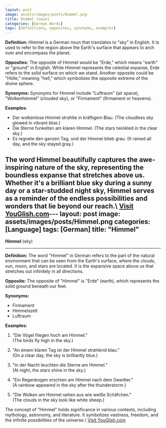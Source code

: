 ```yaml
---
layout: post
image: assets/images/posts/Himmel.png
title: Himmel [noun]
categories: [German Words]
tags: [definitions, opposites, synonyms, examples]
---
```


**Definition:** Himmel is a German noun that translates to "sky" in English. It is used to refer to the region above the Earth's surface that appears to arch over and encompass the planet.

**Opposites:** The opposite of Himmel would be "Erde," which means "earth" or "ground" in English. While Himmel represents the celestial expanse, Erde refers to the solid surface on which we stand. Another opposite could be "Hölle," meaning "hell," which symbolizes the opposite extreme of the divine sphere.

**Synonyms:** Synonyms for Himmel include "Luftraum" (air space), "Wolkenhimmel" (clouded sky), or "Firmament" (firmament or heavens).

**Examples:**

- Der wolkenlose Himmel strahlte in kräftigem Blau. (The cloudless sky glowed in vibrant blue.)
- Die Sterne funkelten am klaren Himmel. (The stars twinkled in the clear sky.)
- Es regnete den ganzen Tag, und der Himmel blieb grau. (It rained all day, and the sky stayed gray.)

The word Himmel beautifully captures the awe-inspiring nature of the sky, representing the boundless expanse that stretches above us. Whether it's a brilliant blue sky during a sunny day or a star-studded night sky, Himmel serves as a reminder of the endless possibilities and wonders that lie beyond our reach.\ <a id="yg-widget-0" class="youglish-widget" data-query="Himmel" data-lang="german" data-components="8412" data-auto-start="0" data-bkg-color="theme_light" data-title="How%20to%20pronounce%20Himmel%20in%20German"  rel="nofollow" href="https://youglish.com">Visit YouGlish.com</a><script async src="https://youglish.com/public/emb/widget.js" charset="utf-8"></script>---
layout: post
image: assets/images/posts/Himmel.png
categories: [Language]
tags: [German]
title: "Himmel"
---

**Himmel** (sky)

---

**Definition:**
The word "Himmel" in German refers to the part of the natural environment that can be seen from the Earth's surface, where the clouds, sun, moon, and stars are located. It is the expansive space above us that stretches out infinitely in all directions.

**Opposite:**
The opposite of "Himmel" is "Erde" (earth), which represents the solid ground beneath our feet.

**Synonyms:**
- Firmament
- Himmelszelt
- Luftraum

**Examples:**

1. "Die Vögel fliegen hoch am Himmel."  
(The birds fly high in the sky.)

2. "An einem klaren Tag ist der Himmel strahlend blau."  
(On a clear day, the sky is brilliantly blue.)

3. "In der Nacht leuchten die Sterne am Himmel."  
(At night, the stars shine in the sky.)

4. "Ein Regenbogen erschien am Himmel nach dem Gewitter."  
(A rainbow appeared in the sky after the thunderstorm.)

5. "Die Wolken am Himmel sehen aus wie weiße Schäfchen."  
(The clouds in the sky look like white sheep.)

The concept of "Himmel" holds significance in various contexts, including mythology, astronomy, and literature. It symbolizes vastness, freedom, and the infinite possibilities of the universe.\ <a id="yg-widget-0" class="youglish-widget" data-query="Himmel" data-lang="german" data-components="8412" data-auto-start="0" data-bkg-color="theme_light" data-title="How%20to%20pronounce%20Himmel%20in%20German"  rel="nofollow" href="https://youglish.com">Visit YouGlish.com</a><script async src="https://youglish.com/public/emb/widget.js" charset="utf-8"></script>